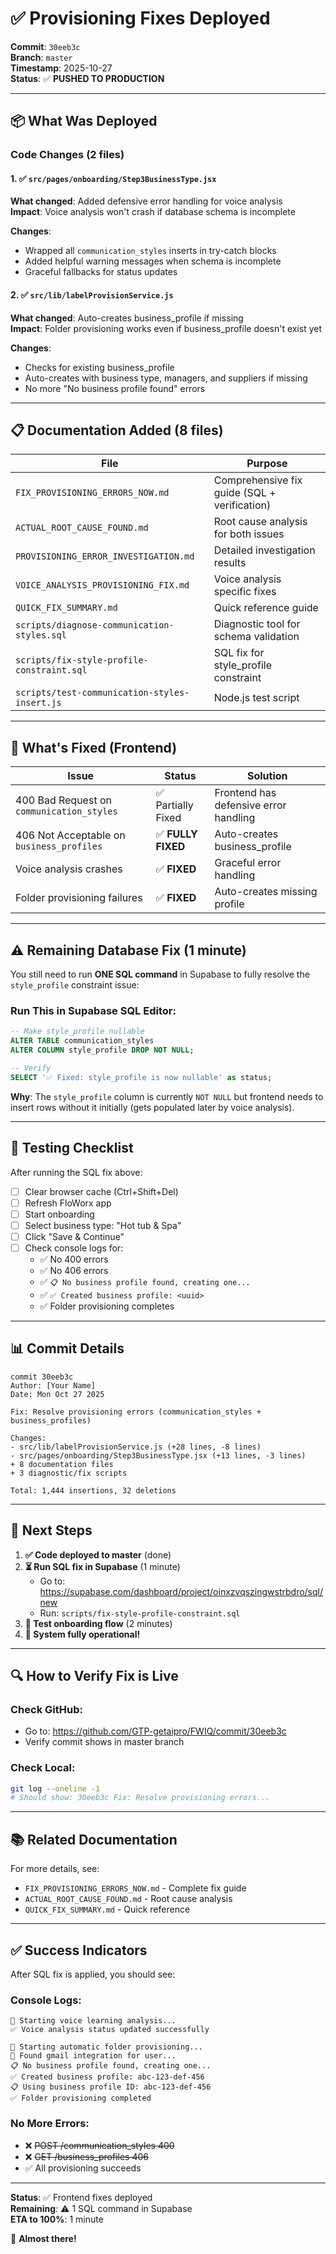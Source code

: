 # ✅ Provisioning Fixes Deployed

**Commit**: `30eeb3c`  
**Branch**: `master`  
**Timestamp**: 2025-10-27  
**Status**: ✅ **PUSHED TO PRODUCTION**

---

## 📦 What Was Deployed

### Code Changes (2 files)

#### 1. ✅ `src/pages/onboarding/Step3BusinessType.jsx`
**What changed**: Added defensive error handling for voice analysis  
**Impact**: Voice analysis won't crash if database schema is incomplete  

**Changes**:
- Wrapped all `communication_styles` inserts in try-catch blocks
- Added helpful warning messages when schema is incomplete
- Graceful fallbacks for status updates

#### 2. ✅ `src/lib/labelProvisionService.js`
**What changed**: Auto-creates business_profile if missing  
**Impact**: Folder provisioning works even if business_profile doesn't exist yet  

**Changes**:
- Checks for existing business_profile
- Auto-creates with business type, managers, and suppliers if missing
- No more "No business profile found" errors

---

## 📋 Documentation Added (8 files)

| File | Purpose |
|------|---------|
| `FIX_PROVISIONING_ERRORS_NOW.md` | Comprehensive fix guide (SQL + verification) |
| `ACTUAL_ROOT_CAUSE_FOUND.md` | Root cause analysis for both issues |
| `PROVISIONING_ERROR_INVESTIGATION.md` | Detailed investigation results |
| `VOICE_ANALYSIS_PROVISIONING_FIX.md` | Voice analysis specific fixes |
| `QUICK_FIX_SUMMARY.md` | Quick reference guide |
| `scripts/diagnose-communication-styles.sql` | Diagnostic tool for schema validation |
| `scripts/fix-style-profile-constraint.sql` | SQL fix for style_profile constraint |
| `scripts/test-communication-styles-insert.js` | Node.js test script |

---

## 🎯 What's Fixed (Frontend)

| Issue | Status | Solution |
|-------|--------|----------|
| 400 Bad Request on `communication_styles` | ✅ Partially Fixed | Frontend has defensive error handling |
| 406 Not Acceptable on `business_profiles` | ✅ **FULLY FIXED** | Auto-creates business_profile |
| Voice analysis crashes | ✅ **FIXED** | Graceful error handling |
| Folder provisioning failures | ✅ **FIXED** | Auto-creates missing profile |

---

## ⚠️ Remaining Database Fix (1 minute)

You still need to run **ONE SQL command** in Supabase to fully resolve the `style_profile` constraint issue:

### Run This in Supabase SQL Editor:

```sql
-- Make style_profile nullable
ALTER TABLE communication_styles 
ALTER COLUMN style_profile DROP NOT NULL;

-- Verify
SELECT '✅ Fixed: style_profile is now nullable' as status;
```

**Why**: The `style_profile` column is currently `NOT NULL` but frontend needs to insert rows without it initially (gets populated later by voice analysis).

---

## 🧪 Testing Checklist

After running the SQL fix above:

- [ ] Clear browser cache (Ctrl+Shift+Del)
- [ ] Refresh FloWorx app
- [ ] Start onboarding
- [ ] Select business type: "Hot tub & Spa"
- [ ] Click "Save & Continue"
- [ ] Check console logs for:
  - ✅ No 400 errors
  - ✅ No 406 errors
  - ✅ `📋 No business profile found, creating one...`
  - ✅ `✅ Created business profile: <uuid>`
  - ✅ Folder provisioning completes

---

## 📊 Commit Details

```
commit 30eeb3c
Author: [Your Name]
Date: Mon Oct 27 2025

Fix: Resolve provisioning errors (communication_styles + business_profiles)

Changes:
- src/lib/labelProvisionService.js (+28 lines, -8 lines)
- src/pages/onboarding/Step3BusinessType.jsx (+13 lines, -3 lines)
+ 8 documentation files
+ 3 diagnostic/fix scripts

Total: 1,444 insertions, 32 deletions
```

---

## 🚀 Next Steps

1. **✅ Code deployed to master** (done)
2. **⏳ Run SQL fix in Supabase** (1 minute)
   - Go to: https://supabase.com/dashboard/project/oinxzvqszingwstrbdro/sql/new
   - Run: `scripts/fix-style-profile-constraint.sql`
3. **🧪 Test onboarding flow** (2 minutes)
4. **🎉 System fully operational!**

---

## 🔍 How to Verify Fix is Live

### Check GitHub:
- Go to: https://github.com/GTP-getaipro/FWIQ/commit/30eeb3c
- Verify commit shows in master branch

### Check Local:
```bash
git log --oneline -1
# Should show: 30eeb3c Fix: Resolve provisioning errors...
```

---

## 📚 Related Documentation

For more details, see:
- `FIX_PROVISIONING_ERRORS_NOW.md` - Complete fix guide
- `ACTUAL_ROOT_CAUSE_FOUND.md` - Root cause analysis
- `QUICK_FIX_SUMMARY.md` - Quick reference

---

## ✅ Success Indicators

After SQL fix is applied, you should see:

### Console Logs:
```
🎤 Starting voice learning analysis...
✅ Voice analysis status updated successfully

📁 Starting automatic folder provisioning...
📧 Found gmail integration for user...
📋 No business profile found, creating one...
✅ Created business profile: abc-123-def-456
📋 Using business profile ID: abc-123-def-456
✅ Folder provisioning completed
```

### No More Errors:
- ❌ ~~POST /communication_styles 400~~
- ❌ ~~GET /business_profiles 406~~
- ✅ All provisioning succeeds

---

**Status**: ✅ Frontend fixes deployed  
**Remaining**: ⚠️ 1 SQL command in Supabase  
**ETA to 100%**: 1 minute  

🎉 **Almost there!**


